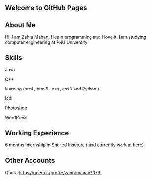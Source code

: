 ## Welcome to GitHub Pages
## About Me

Hi ,I am Zahra Mahan, I learn programming and I love it. I am studying computer engineering at PNU University

## Skills

Java

C++

learning (html , html5 , css , css3 and Python )

Icdl

Photoshop

WordPress



## Working Experience

6 months internship in Shahed Institute ( and currently work at here)

## Other Accounts

Quera:https://quera.ir/profile/zahramahan2079 
